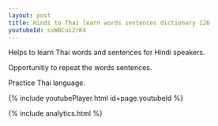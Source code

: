 ```yaml
---
layout: post
title: Hindi to Thai learn words sentences dictionary 126 
youtubeId: sxWBCuiZrK4
---
```

 
 
Helps to learn Thai words and sentences for Hindi speakers.

Opportunitiy to repeat the words sentences. 

Practice Thai language. 
 
{% include youtubePlayer.html id=page.youtubeId %}
 
 
{% include analytics.html %}